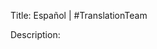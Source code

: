 Title: Español | #TranslationTeam

Description: 

<!--- URL: https://www.youtube.com/playlist?list=PL1yhyLyBfE6Qd3rhcJEQ6C00QZeopCQXd -->
<!--- a Facebook mutual was from Spain -->
